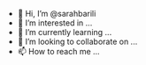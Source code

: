- 👋 Hi, I’m @sarahbarili
- 👀 I’m interested in ...
- 🌱 I’m currently learning ...
- 💞️ I’m looking to collaborate on ...
- 📫 How to reach me ...

<!---
sarahbarili/sarahbarili is a ✨ special ✨ repository because its `README.md` (this file) appears on your GitHub profile.
You can click the Preview link to take a look at your changes.
--->
